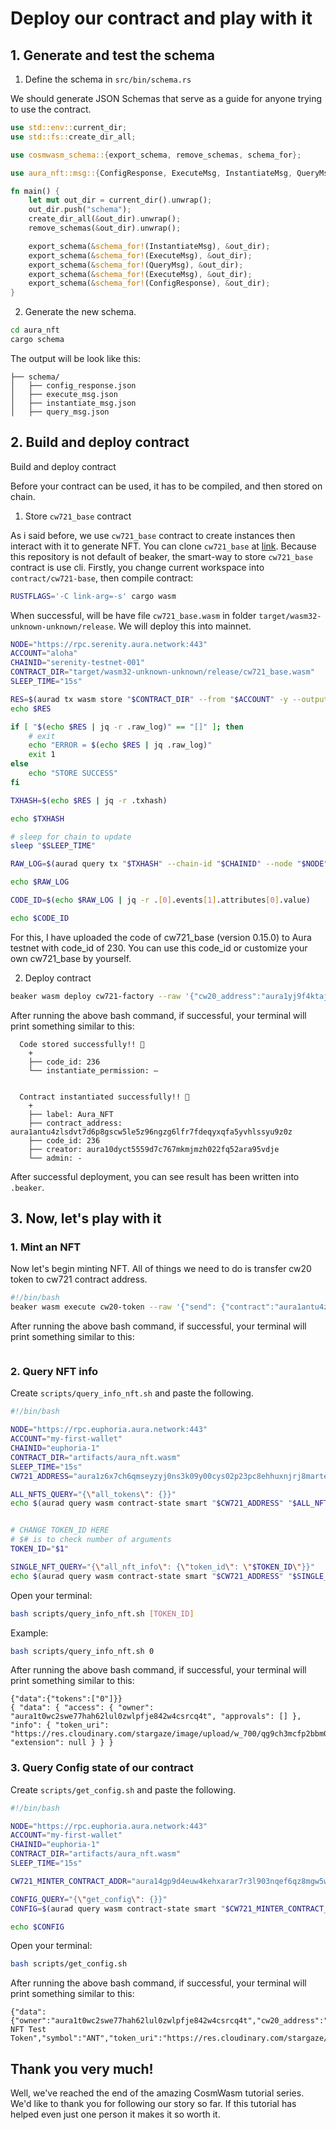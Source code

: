 # Deploy our contract and play with it

## 1. Generate and test the schema

1. Define the schema in `src/bin/schema.rs`

We should generate JSON Schemas that serve as a guide for anyone trying to use the contract. 

```rust
use std::env::current_dir;
use std::fs::create_dir_all;

use cosmwasm_schema::{export_schema, remove_schemas, schema_for};

use aura_nft::msg::{ConfigResponse, ExecuteMsg, InstantiateMsg, QueryMsg};

fn main() {
    let mut out_dir = current_dir().unwrap();
    out_dir.push("schema");
    create_dir_all(&out_dir).unwrap();
    remove_schemas(&out_dir).unwrap();

    export_schema(&schema_for!(InstantiateMsg), &out_dir);
    export_schema(&schema_for!(ExecuteMsg), &out_dir);
    export_schema(&schema_for!(QueryMsg), &out_dir);
    export_schema(&schema_for!(ExecuteMsg), &out_dir);
    export_schema(&schema_for!(ConfigResponse), &out_dir);
}
```
2. Generate the new schema.

```sh Terminal
cd aura_nft
cargo schema
```

The output will be look like this:
```
├── schema/ 
│   ├── config_response.json
│   ├── execute_msg.json
│   ├── instantiate_msg.json 
│   ├── query_msg.json
```

## 2. Build and deploy contract

Build and deploy contract 

Before your contract can be used, it has to be compiled, and then stored on chain.

1. Store `cw721_base` contract

As i said before, we use `cw721_base` contract to create instances then interact with it to generate NFT. You can clone `cw721_base` at [link](https://github.com/CosmWasm/cw-nfts/tree/main/contracts/cw721-base). Because this repository is not default of beaker, the smart-way to store `cw721_base` contract is use cli. Firstly, you change current workspace into `contract/cw721-base`, then compile contract:

```bash
RUSTFLAGS='-C link-arg=-s' cargo wasm
```

When successful, will be have file `cw721_base.wasm` in folder `target/wasm32-unknown-unknown/release`. We will deploy this into mainnet.

```bash
NODE="https://rpc.serenity.aura.network:443"
ACCOUNT="aloha"
CHAINID="serenity-testnet-001"
CONTRACT_DIR="target/wasm32-unknown-unknown/release/cw721_base.wasm"
SLEEP_TIME="15s"

RES=$(aurad tx wasm store "$CONTRACT_DIR" --from "$ACCOUNT" -y --output json --chain-id "$CHAINID" --node "$NODE" --gas 35000000 --fees 35000uaura -y --output json)
echo $RES

if [ "$(echo $RES | jq -r .raw_log)" == "[]" ]; then
    # exit
    echo "ERROR = $(echo $RES | jq .raw_log)"
    exit 1
else
    echo "STORE SUCCESS"
fi

TXHASH=$(echo $RES | jq -r .txhash)

echo $TXHASH

# sleep for chain to update
sleep "$SLEEP_TIME"

RAW_LOG=$(aurad query tx "$TXHASH" --chain-id "$CHAINID" --node "$NODE" -o json | jq -r .raw_log)

echo $RAW_LOG

CODE_ID=$(echo $RAW_LOG | jq -r .[0].events[1].attributes[0].value)

echo $CODE_ID
```

For this, I have uploaded the code of cw721_base (version 0.15.0) to Aura testnet with code_id of 230. You can use this code_id or customize your own cw721_base by yourself.

2. Deploy contract

```bash
beaker wasm deploy cw721-factory --raw '{"cw20_address":"aura1yj9f4ktaja603dvrjq4f526y5ssscslhd85k3cx0a7z7z5pkp64qxgh3ql", "max_tokens":100, "name":"Hola Amigo", "owner":"aura10dyct5559d7c767mkmjmzh022fq52ara95vdje", "symbol":"ANT", "token_code_id": 230, "token_uri": "https://res.cloudinary.com/stargaze/image/upload/w_700/qg9ch3mcfp2bbm09uw7q.mp4", "unit_price": "13"}' --signer-account aloha --network euphoria --gas 35000ueaura --gas-limit 8000000 --label Aura_NFT
```

After running the above bash command, if successful, your terminal will print something similar to this:

```
  Code stored successfully!! 🎉
    +
    ├── code_id: 236
    └── instantiate_permission: –


  Contract instantiated successfully!! 🎉 
    +
    ├── label: Aura_NFT
    ├── contract_address: aura1antu4zlsdvt7d6p8gscw5le5z96ngzg6lfr7fdeqyxqfa5yvhlssyu9z0z
    ├── code_id: 236
    ├── creator: aura10dyct5559d7c767mkmjmzh022fq52ara95vdje
    └── admin: -
 ```

After successful deployment, you can see result has been written into `.beaker`. 

## 3. Now, let's play with it

### 1. Mint an NFT

Now let's begin minting NFT. All of things we need to do is transfer cw20 token to cw721 contract address.

```bash
#!/bin/bash
beaker wasm execute cw20-token --raw '{"send": {"contract":"aura1antu4zlsdvt7d6p8gscw5le5z96ngzg6lfr7fdeqyxqfa5yvhlssyu9z0z", "amount":"13", "msg": ""}}' --signer-account signer --network euphoria --gas 35000ueaura --gas-limit 8000000
```

After running the above bash command, if successful, your terminal will print something similar to this:

```

```

### 2. Query NFT info

Create `scripts/query_info_nft.sh` and paste the following.

```bash
#!/bin/bash

NODE="https://rpc.euphoria.aura.network:443"
ACCOUNT="my-first-wallet"
CHAINID="euphoria-1"
CONTRACT_DIR="artifacts/aura_nft.wasm"
SLEEP_TIME="15s"
CW721_ADDRESS="aura1z6x7ch6qmseyzyj0ns3k09y00cys02p23pc8ehhuxnjrj8martesjud6sf"

ALL_NFTS_QUERY="{\"all_tokens\": {}}"
echo $(aurad query wasm contract-state smart "$CW721_ADDRESS" "$ALL_NFTS_QUERY" --node "$NODE" --output json)


# CHANGE TOKEN_ID HERE
# $# is to check number of arguments
TOKEN_ID="$1"

SINGLE_NFT_QUERY="{\"all_nft_info\": {\"token_id\": \"$TOKEN_ID\"}}"
echo $(aurad query wasm contract-state smart "$CW721_ADDRESS" "$SINGLE_NFT_QUERY" --node "$NODE" --output json | jq --color-output -r )
```

Open your terminal:

 ```sh Terminal
 bash scripts/query_info_nft.sh [TOKEN_ID]
 ```

Example:

 ```sh Terminal
 bash scripts/query_info_nft.sh 0
 ```

After running the above bash command, if successful, your terminal will print something similar to this:

```
{"data":{"tokens":["0"]}}
{ "data": { "access": { "owner": "aura1t0wc2swe77hah62lul0zwlpfje842w4csrcq4t", "approvals": [] }, "info": { "token_uri": "https://res.cloudinary.com/stargaze/image/upload/w_700/qg9ch3mcfp2bbm09uw7q.mp4", "extension": null } } }
```

### 3. Query Config state of our contract

Create `scripts/get_config.sh` and paste the following.

```bash
#!/bin/bash

NODE="https://rpc.euphoria.aura.network:443"
ACCOUNT="my-first-wallet"
CHAINID="euphoria-1"
CONTRACT_DIR="artifacts/aura_nft.wasm"
SLEEP_TIME="15s"

CW721_MINTER_CONTRACT_ADDR="aura14gp9d4euw4kehxarar7r3l903nqef6qz8mgw5w6cewtjantz7m6q9tgpv4"

CONFIG_QUERY="{\"get_config\": {}}"
CONFIG=$(aurad query wasm contract-state smart "$CW721_MINTER_CONTRACT_ADDR" "$CONFIG_QUERY" --node "$NODE" --output json)

echo $CONFIG
```

Open your terminal:

 ```sh Terminal
 bash scripts/get_config.sh
 ```

After running the above bash command, if successful, your terminal will print something similar to this:

```
{"data":{"owner":"aura1t0wc2swe77hah62lul0zwlpfje842w4csrcq4t","cw20_address":"aura1e30u7tkfmq9fueyuwtmnep3wl8rrdcj2gusvylsruzpn7cfaavtqhx76sz","cw721_address":"aura1z6x7ch6qmseyzyj0ns3k09y00cys02p23pc8ehhuxnjrj8martesjud6sf","max_tokens":100,"unit_price":"1000","name":"Aura NFT Test Token","symbol":"ANT","token_uri":"https://res.cloudinary.com/stargaze/image/upload/w_700/qg9ch3mcfp2bbm09uw7q.mp4","extension":null,"unused_token_id":1}}
```


## Thank you very much!

Well, we've reached the end of the amazing CosmWasm tutorial series. We'd like to thank you for following our story so far. If this tutorial has helped even just one person it makes it so worth it.